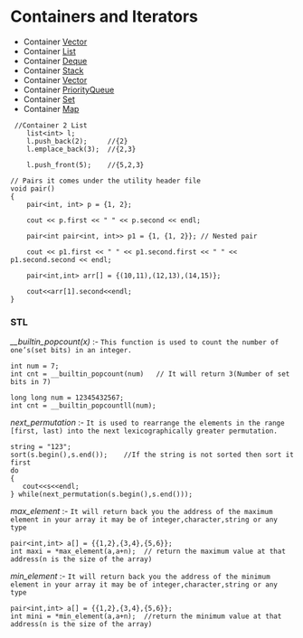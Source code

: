 # Containers and Iterators

-  Container [Vector](Vector.cpp)
-  Container [List](READEME.md)
-  Container [Deque](Deque.cpp)
-  Container [Stack](Stack.cpp)
-  Container [Vector](Deque.cpp)
-  Container [PriorityQueue](PriorityQueue.cpp)
-  Container [Set](Set.cpp)
-  Container [Map](Map.cpp)

```
 //Container 2 List
    list<int> l;
    l.push_back(2);     //{2}
    l.emplace_back(3);  //{2,3}

    l.push_front(5);    //{5,2,3}
```
```
// Pairs it comes under the utility header file
void pair()
{
    pair<int, int> p = {1, 2};

    cout << p.first << " " << p.second << endl;

    pair<int pair<int, int>> p1 = {1, {1, 2}}; // Nested pair

    cout << p1.first << " " << p1.second.first << " " << p1.second.second << endl;

    pair<int,int> arr[] = {(10,11),(12,13),(14,15)};

    cout<<arr[1].second<<endl;
}
```

### STL 

*__builtin_popcount(x)* :-
`This function is used to count the number of one’s(set bits) in an integer. `
```
int num = 7;
int cnt = __builtin_popcount(num)   // It will return 3(Number of set bits in 7) 

long long num = 12345432567;
int cnt = __builtin_popcountll(num);
```

*next_permutation* :- 
`It is used to rearrange the elements in the range [first, last) into the next lexicographically greater permutation.`

```
string = "123";
sort(s.begin(),s.end());    //If the string is not sorted then sort it first
do
{
   cout<<s<<endl;
} while(next_permutation(s.begin(),s.end()));
```
*max_element* :- 
`It will return back you the address of the maximum element in your array it may be of integer,character,string or any type`
```
pair<int,int> a[] = {{1,2},{3,4},{5,6}};
int maxi = *max_element(a,a+n);  // return the maximum value at that address(n is the size of the array)
``` 
*min_element* :- 
`It will return back you the address of the minimum element in your array it may be of integer,character,string or any type`
```
pair<int,int> a[] = {{1,2},{3,4},{5,6}};
int mini = *min_element(a,a+n);  //return the minimum value at that address(n is the size of the array)
```